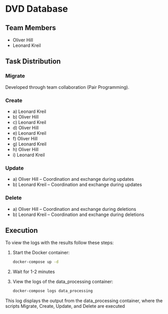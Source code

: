 # DVD Database

## Team Members
- Oliver Hill
- Leonard Kreil

## Task Distribution

### Migrate
Developed through team collaboration (Pair Programming).

### Create
- a) Leonard Kreil  
- b) Oliver Hill  
- c) Leonard Kreil  
- d) Oliver Hill  
- e) Leonard Kreil  
- f) Oliver Hill  
- g) Leonard Kreil  
- h) Oliver Hill  
- i) Leonard Kreil  

### Update
- a) Oliver Hill – Coordination and exchange during updates
- b) Leonard Kreil – Coordination and exchange during updates

### Delete
- a) Oliver Hill – Coordination and exchange during deletions
- b) Leonard Kreil – Coordination and exchange during deletions

          
## Execution

To view the logs with the results follow these steps:

1. Start the Docker container:

   ```bash
   docker-compose up -d

2. Wait for 1-2 minutes

3. View the logs of the data_processing container:

   ```bash
   docker-compose logs data_processing

This log displays the output from the data_processing container, where the scripts Migrate, Create, Update, and Delete are executed


        
